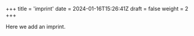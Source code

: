 +++
title = 'imprint'
date = 2024-01-16T15:26:41Z
draft = false
weight = 2
+++


Here we add an imprint.